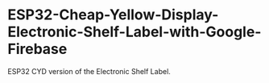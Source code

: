 # ESP32-Cheap-Yellow-Display-Electronic-Shelf-Label-with-Google-Firebase
ESP32 CYD version of the Electronic Shelf Label.

